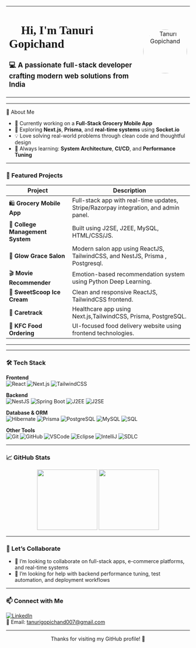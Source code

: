 <table>
  <tr>
    <td>
<h1 style="font-family: 'Times New Roman', Times, serif;">
  👋 Hi, I'm Tanuri Gopichand
</h1>


<h3>💻 A passionate full-stack developer crafting modern web solutions from India</h3>

  </td>
  <td align="center">
    <img src="Chandu1.jpg" alt="Tanuri Gopichand" width="120"  style="border-radius: 50%; object-fit: cover;" />
  </td>
  </tr>
</table>


---
🚀 About Me
- 🔭 Currently working on a **Full-Stack Grocery Mobile App**  
- 🌱 Exploring **Next.js**, **Prisma**, and **real-time systems** using **Socket.io**  
- 💡 Love solving real-world problems through clean code and thoughtful design  
- 🧠 Always learning: **System Architecture**, **CI/CD**, and **Performance Tuning**

---

### 💼 Featured Projects

| Project | Description |
|--------|-------------|
| 🛍️ **Grocery Mobile App** | Full-stack app with real-time updates, Stripe/Razorpay integration, and admin panel. |
| 🏫 **College Management System** | Built using J2SE, J2EE, MySQL, HTML/CSS/JS. |
| 💇 **Glow Grace Salon** | Modern salon app using ReactJS, TailwindCSS, and NestJS, Prisma , Postgresql. |
| 🎬 **Movie Recommender** | Emotion-based recommendation system using Python Deep Learning. |
| 🍦 **SweetScoop Ice Cream** | Clean and responsive ReactJS, TailwindCSS frontend. |
| 🏥 **Caretrack** | Healthcare app using Next.js,TailwindCSS, Prisma, PostgreSQL. |
| 🍗 **KFC Food Ordering** | UI-focused food delivery website using frontend technologies. |

---

---

### 🛠️ Tech Stack

**Frontend**  
![React](https://img.shields.io/badge/-ReactJS-61DAFB?style=flat&logo=react&logoColor=black)
![Next.js](https://img.shields.io/badge/-Next.js-black?style=flat&logo=next.js)
![TailwindCSS](https://img.shields.io/badge/-TailwindCSS-38B2AC?style=flat&logo=tailwind-css)

**Backend**  
![NestJS](https://img.shields.io/badge/-NestJS-E0234E?style=flat&logo=nestjs&logoColor=white)
![Spring Boot](https://img.shields.io/badge/-SpringBoot-6DB33F?style=flat&logo=spring-boot&logoColor=white)
![J2EE](https://img.shields.io/badge/-J2EE-007396?style=flat&logo=java&logoColor=white)
![J2SE](https://img.shields.io/badge/-J2SE-ED8B00?style=flat&logo=java&logoColor=white)

**Database & ORM**  
![Hibernate](https://img.shields.io/badge/-Hibernate-59666C?style=flat&logo=hibernate&logoColor=white)
![Prisma](https://img.shields.io/badge/-Prisma-2D3748?style=flat&logo=prisma)
![PostgreSQL](https://img.shields.io/badge/-PostgreSQL-4169E1?style=flat&logo=postgresql&logoColor=white)
![MySQL](https://img.shields.io/badge/-MySQL-4479A1?style=flat&logo=mysql&logoColor=white)
![SQL](https://img.shields.io/badge/-SQL-003B57?style=flat&logo=database&logoColor=white)

**Other Tools**  
![Git](https://img.shields.io/badge/-Git-F05032?style=flat&logo=git&logoColor=white)
![GitHub](https://img.shields.io/badge/-GitHub-181717?style=flat&logo=github)
![VSCode](https://img.shields.io/badge/-VSCode-007ACC?style=flat&logo=visual-studio-code)
![Eclipse](https://img.shields.io/badge/-Eclipse-2C2255?style=flat&logo=eclipse-ide&logoColor=white)
![IntelliJ](https://img.shields.io/badge/-IntelliJ_IDEA-000000?style=flat&logo=intellij-idea&logoColor=white)
![SDLC](https://img.shields.io/badge/-SDLC-000000?style=flat&logo=checkmarx&logoColor=white)


---

### 📈 GitHub Stats

<p align="center">
  <img src="https://github-readme-stats.vercel.app/api?username=Gopichand-git&show_icons=true&theme=tokyonight" height="165" />
  <img src="https://github-readme-stats.vercel.app/api/top-langs/?username=Gopichand-git&layout=compact&theme=tokyonight" height="165" />
</p>

---

### 🤝 Let’s Collaborate

- 👯 I’m looking to collaborate on full-stack apps, e-commerce platforms, and real-time systems  
- 🤝 I’m looking for help with backend performance tuning, test automation, and deployment workflows

---

### 📫 Connect with Me

[![LinkedIn](https://img.shields.io/badge/-LinkedIn-blue?style=flat&logo=linkedin&logoColor=white)](https://www.linkedin.com/in/tanuri-gopichand-32a90a241)  
📧 Email: [tanurigopichand007@gmail.com](mailto:tanurigopichand007@gmail.com)

---

<p align="center">Thanks for visiting my GitHub profile! 🌟</p>
